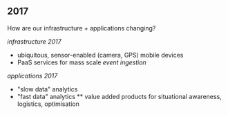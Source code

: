 ##  2017 

How are our infrastructure + applications changing? 

*infrastructure 2017*

* ubiquitous, sensor-enabled (camera, GPS) mobile devices 
* PaaS services for mass scale *event ingestion* 

*applications 2017* 

* "slow data" analytics
* "fast data" analytics
** value added products for situational awareness, logistics, optimisation

